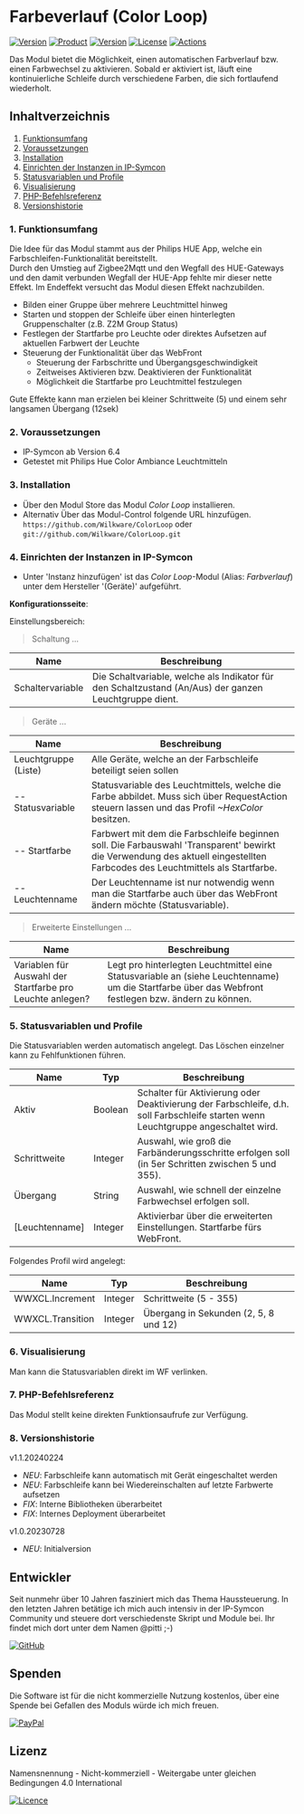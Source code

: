 # Farbeverlauf (Color Loop)

[![Version](https://img.shields.io/badge/Symcon-PHP--Modul-red.svg?style=flat-square)](https://www.symcon.de/service/dokumentation/entwicklerbereich/sdk-tools/sdk-php/)
[![Product](https://img.shields.io/badge/Symcon%20Version-6.4-blue.svg?style=flat-square)](https://www.symcon.de/produkt/)
[![Version](https://img.shields.io/badge/Modul%20Version-1.1.20240224-orange.svg?style=flat-square)](https://github.com/Wilkware/ColorLoop)
[![License](https://img.shields.io/badge/License-CC%20BY--NC--SA%204.0-green.svg?style=flat-square)](https://creativecommons.org/licenses/by-nc-sa/4.0/)
[![Actions](https://img.shields.io/github/actions/workflow/status/wilkware/ColorLoop/style.yml?branch=main&label=CheckStyle&style=flat-square)](https://github.com/Wilkware/ColorLoop/actions)

Das Modul bietet die Möglichkeit, einen automatischen Farbverlauf bzw. einen Farbwechsel zu aktivieren. Sobald er aktiviert ist, läuft eine kontinuierliche Schleife durch verschiedene Farben, die sich fortlaufend wiederholt.  

## Inhaltverzeichnis

1. [Funktionsumfang](#user-content-1-funktionsumfang)
2. [Voraussetzungen](#user-content-2-voraussetzungen)
3. [Installation](#user-content-3-installation)
4. [Einrichten der Instanzen in IP-Symcon](#user-content-4-einrichten-der-instanzen-in-ip-symcon)
5. [Statusvariablen und Profile](#user-content-5-statusvariablen-und-profile)
6. [Visualisierung](#user-content-6-visualisierung)
7. [PHP-Befehlsreferenz](#user-content-7-php-befehlsreferenz)
8. [Versionshistorie](#user-content-8-versionshistorie)

### 1. Funktionsumfang

Die Idee für das Modul stammt aus der Philips HUE App, welche ein Farbschleifen-Funktionalität bereitstellt.  
Durch den Umstieg auf Zigbee2Mqtt und den Wegfall des HUE-Gateways und den damit verbunden Wegfall der HUE-App fehlte mir dieser nette Effekt.
Im Endeffekt versucht das Modul diesen Effekt nachzubilden.  

* Bilden einer Gruppe über mehrere Leuchtmittel hinweg
* Starten und stoppen der Schleife über einen hinterlegten Gruppenschalter (z.B. Z2M Group Status)
* Festlegen der Startfarbe pro Leuchte oder direktes Aufsetzen auf aktuellen Farbwert der Leuchte
* Steuerung der Funktionalität über das WebFront
  * Steuerung der Farbschritte und Übergangsgeschwindigkeit
  * Zeitweises Aktivieren bzw. Deaktivieren der Funktionalität
  * Möglichkeit die Startfarbe pro Leuchtmittel festzulegen

Gute Effekte kann man erzielen bei kleiner Schrittweite (5) und einem sehr langsamen Übergang (12sek)

### 2. Voraussetzungen

* IP-Symcon ab Version 6.4
* Getestet mit Philips Hue Color Ambiance Leuchtmitteln

### 3. Installation

* Über den Modul Store das Modul _Color Loop_ installieren.
* Alternativ Über das Modul-Control folgende URL hinzufügen.  
`https://github.com/Wilkware/ColorLoop` oder `git://github.com/Wilkware/ColorLoop.git`

### 4. Einrichten der Instanzen in IP-Symcon

* Unter 'Instanz hinzufügen' ist das _Color Loop_-Modul (Alias: _Farbverlauf_) unter dem Hersteller '(Geräte)' aufgeführt.

__Konfigurationsseite__:

Einstellungsbereich:

> Schaltung ...

Name                            | Beschreibung
------------------------------- | -----------------------------------------------------------------
Schaltervariable                | Die Schaltvariable, welche als Indikator für den Schaltzustand (An/Aus) der ganzen Leuchtgruppe dient.

> Geräte ...

Name                            | Beschreibung
------------------------------- | -----------------------------------------------------------------
Leuchtgruppe (Liste)            | Alle Geräte, welche an der Farbschleife beteiligt seien sollen
-- Statusvariable                 | Statusvariable des Leuchtmittels, welche die Farbe abbildet. Muss sich über RequestAction steuern lassen und das Profil _~HexColor_ besitzen.
-- Startfarbe                   | Farbwert mit dem die Farbschleife beginnen soll. Die Farbauswahl 'Transparent' bewirkt die Verwendung des aktuell eingestellten Farbcodes des Leuchtmittels als Startfarbe.
-- Leuchtenname                 | Der Leuchtenname ist nur notwendig wenn man die Startfarbe auch über das WebFront ändern möchte (Statusvariable).

> Erweiterte Einstellungen ...

Name                            | Beschreibung
------------------------------- | -----------------------------------------------------------------
Variablen für Auswahl der Startfarbe pro Leuchte anlegen? | Legt pro hinterlegten Leuchtmittel eine Statusvariable an (siehe Leuchtenname) um die Startfarbe über das Webfront festlegen bzw. ändern zu können.

### 5. Statusvariablen und Profile

Die Statusvariablen werden automatisch angelegt. Das Löschen einzelner kann zu Fehlfunktionen führen.

Name                          | Typ       | Beschreibung
------------------------------| --------- | ----------------
Aktiv                         | Boolean   | Schalter für Aktivierung oder Deaktivierung der Farbschleife, d.h. soll Farbschleife starten wenn Leuchtgruppe angeschaltet wird.
Schrittweite                  | Integer   | Auswahl, wie groß die Farbänderungsschritte erfolgen soll (in 5er Schritten zwischen 5 und 355).
Übergang                      | String    | Auswahl, wie schnell der einzelne Farbwechsel erfolgen soll.
\[Leuchtenname\]                | Integer   | Aktivierbar über die erweiterten Einstellungen. Startfarbe fürs WebFront.

Folgendes Profil wird angelegt:

Name                 | Typ       | Beschreibung
-------------------- | --------- | ----------------------
WWXCL.Increment      | Integer   | Schrittweite (5 - 355)
WWXCL.Transition     | Integer   | Übergang in Sekunden (2, 5, 8 und 12)

### 6. Visualisierung

Man kann die Statusvariablen direkt im WF verlinken.

### 7. PHP-Befehlsreferenz

Das Modul stellt keine direkten Funktionsaufrufe zur Verfügung.

### 8. Versionshistorie

v1.1.20240224

* _NEU_: Farbschleife kann automatisch mit Gerät eingeschaltet werden
* _NEU_: Farbschleife kann bei Wiedereinschalten auf letzte Farbwerte aufsetzen
* _FIX_: Interne Bibliotheken überarbeitet
* _FIX_: Internes Deployment überarbeitet

v1.0.20230728

* _NEU_: Initialversion

## Entwickler

Seit nunmehr über 10 Jahren fasziniert mich das Thema Haussteuerung. In den letzten Jahren betätige ich mich auch intensiv in der IP-Symcon Community und steuere dort verschiedenste Skript und Module bei. Ihr findet mich dort unter dem Namen @pitti ;-)

[![GitHub](https://img.shields.io/badge/GitHub-@wilkware-181717.svg?style=for-the-badge&logo=github)](https://wilkware.github.io/)

## Spenden

Die Software ist für die nicht kommerzielle Nutzung kostenlos, über eine Spende bei Gefallen des Moduls würde ich mich freuen.

[![PayPal](https://img.shields.io/badge/PayPal-spenden-00457C.svg?style=for-the-badge&logo=paypal)](https://www.paypal.com/cgi-bin/webscr?cmd=_s-xclick&hosted_button_id=8816166)

## Lizenz

Namensnennung - Nicht-kommerziell - Weitergabe unter gleichen Bedingungen 4.0 International

[![Licence](https://img.shields.io/badge/License-CC_BY--NC--SA_4.0-EF9421.svg?style=for-the-badge&logo=creativecommons)](https://creativecommons.org/licenses/by-nc-sa/4.0/)
